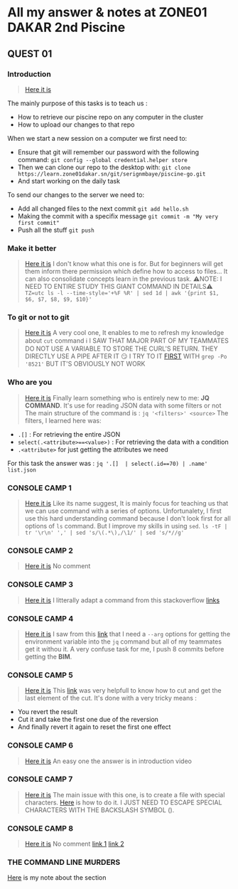 #   All my answer & notes at ZONE01 DAKAR 2nd Piscine

##  QUEST 01
### Introduction

>   [Here it is](hello.sh)

The mainly purpose of this tasks is to teach us :
+   How to retrieve our piscine repo on any computer in the cluster
+   How to upload our changes to that repo

When we start a new session on a computer we first need to:
+   Ensure that git will remember our password with the following command:
    `git config --global credential.helper store`
+   Then we can clone our repo to the desktop with:
    `git clone https://learn.zone01dakar.sn/git/serignmbaye/piscine-go.git
`
+   And start working on the daily task

To send our changes to the server we need to:
+   Add all changed files to the next commit
    `git add hello.sh`
+   Making the commit with a specifix message
    `git commit -m "My very first commit"`
+   Push all the stuff
    `git push`

### Make it better
>   [Here it is](done.tar)
I don't know what this one is for. But for beginners will get them inform there permission which define how to access to files...
It can also consolidate concepts learn in the previous task.
⚠️NOTE: I NEED TO ENTIRE STUDY THIS GIANT COMMAND IN DETAILS⚠️
`TZ=utc ls -l --time-style='+%F %R' | sed 1d | awk '{print $1, $6, $7, $8, $9, $10}'`

### To git or not to git
>   [Here it is](to-git-or-not-to-git.sh)
A very cool one, It enables to me to refresh my knowledge about `cut` command
ℹ️ I SAW THAT MAJOR PART OF MY TEAMMATES DO NOT USE A VARIABLE TO STORE THE CURL'S RETURN. THEY DIRECTLY USE A PIPE AFTER IT
😏 I TRY TO IT [FIRST](https://learn.zone01dakar.sn/git/serignmbaye/piscine-go/commit/61be403663a4d7c4c621a853371f586917db4d7a) WITH `grep -Po '8521'` BUT IT'S OBVIOUSLY NOT WORK

### Who are you
>   [Here it is](who-are-you.sh)
Finally learn something who is entirely new to me: **JQ COMMAND**.
It's use for reading JSON data with some filters or not
The main structure of the command is :
`jq '<filters>' <source>`
The filters, I learned here was:
+   `.[]` : For retrieving the entire JSON
+   `select(.<attribute>==<value>)` : For retrieving the data with a condition
+   `.<attribute>` for just getting the attributes we need

For this task the answer was :
`jq '.[]  | select(.id==70) | .name' list.json`

### CONSOLE CAMP 1
>   [Here it is](mastertheLS)
Like its name suggest, It is mainly focus for teaching us that we can use command with a series of options.
Unfortunalety, I first use this hard understanding command because I don't look first for all options of `ls` command. But I improve my skills in using `sed`.
`ls -tF | tr '\r\n' ',' | sed 's/\(.*\),/\1/' | sed 's/*//g'`

### CONSOLE CAMP 2
>   [Here it is](r)
No comment

### CONSOLE CAMP 3
>   [Here it is](look)
I litterally adapt a command from this stackoverflow [links](https://unix.stackexchange.com/questions/94009/how-search-for-a-file-beginning-with-either-a-or-z-and-ending-with-a-or-z)

### CONSOLE CAMP 4
>   [Here it is](myfamily.sh)
I saw from this [link](https://vic.demuzere.be/articles/using-bash-variables-in-jq/) that I need a `--arg` options for getting the environment variable into the `jq` command but all of my teammates get it withou it.
A very confuse task for me, I push 8 commits before getting the **BIM**.


### CONSOLE CAMP 5
>   [Here it is](lookagain.sh)
This [link](https://stackoverflow.com/questions/22727107/how-to-find-the-last-field-using-cut) was very helpfull to know how to cut and get the last element of the cut.
It's done with a very tricky means :
+   You revert the result
+   Cut it and take the first one due of the reversion
+   And finally revert it again to reset the first one effect

### CONSOLE CAMP 6
>   [Here it is](countfiles.sh)
An easy one the answer is in introduction video

### CONSOLE CAMP 7
>   [Here it is](touchspe.sh)
The main issue with this one, is to create a file with special characters. [Here](https://stackoverflow.com/questions/49988312/how-do-i-create-files-with-special-characters-in-linux) is how to do it.
I JUST NEED TO ESCAPE SPECIAL CHARACTERS WITH THE BACKSLASH SYMBOL (\).

### CONSOLE CAMP 8
>   [Here it is](skip.sh)
No comment
[link 1](https://stackoverflow.com/questions/604864/print-a-file-skipping-the-first-x-lines-in-bash)
[link 2](https://superuser.com/questions/852404/what-does-n-option-in-sed-do)

### THE COMMAND LINE MURDERS
[Here](resolving.md) is my note about the section

